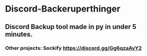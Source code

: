 # Discord-Backeruperthinger
## Discord Backup tool made in py in under 5 minutes.
### Other projects: Sockify https://discord.gg/Gg6qzaAvY2
